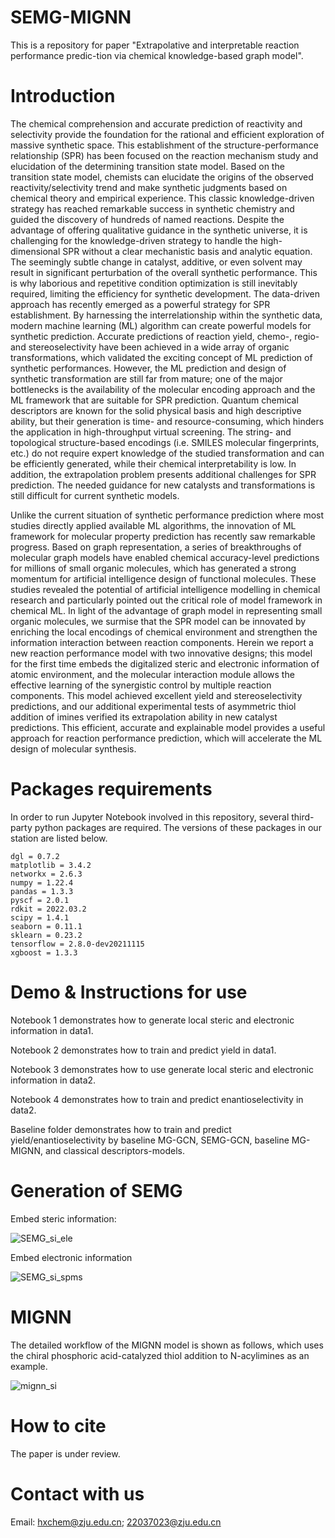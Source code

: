 # SEMG-MIGNN
This is a repository for paper "Extrapolative and interpretable reaction performance predic-tion via chemical knowledge-based graph model".

# Introduction

The chemical comprehension and accurate prediction of reactivity and selectivity provide the foundation for the rational and efficient exploration of massive synthetic space. This establishment of the structure-performance relationship (SPR) has been focused on the reaction mechanism study and elucidation of the determining transition state model. Based on the transition state model, chemists can elucidate the origins of the observed reactivity/selectivity trend and make synthetic judgments based on chemical theory and empirical experience. This classic knowledge-driven strategy has reached remarkable success in synthetic chemistry and guided the discovery of hundreds of named reactions. Despite the advantage of offering qualitative guidance in the synthetic universe, it is challenging for the knowledge-driven strategy to handle the high-dimensional SPR without a clear mechanistic basis and analytic equation. The seemingly subtle change in catalyst, additive, or even solvent may result in significant perturbation of the overall synthetic performance. This is why laborious and repetitive condition optimization is still inevitably required, limiting the efficiency for synthetic development.
The data-driven approach has recently emerged as a powerful strategy for SPR establishment. By harnessing the interrelationship within the synthetic data, modern machine learning (ML) algorithm can create powerful models for synthetic prediction. Accurate predictions of reaction yield, chemo-, regio- and stereoselectivity have been achieved in a wide array of organic transformations, which validated the exciting concept of ML prediction of synthetic performances. However, the ML prediction and design of synthetic transformation are still far from mature; one of the major bottlenecks is the availability of the molecular encoding approach and the ML framework that are suitable for SPR prediction. Quantum chemical descriptors are known for the solid physical basis and high descriptive ability, but their generation is time- and resource-consuming, which hinders the application in high-throughput virtual screening. The string- and topological structure-based encodings (i.e. SMILES molecular fingerprints, etc.) do not require expert knowledge of the studied transformation and can be efficiently generated, while their chemical interpretability is low. In addition, the extrapolation problem presents additional challenges for SPR prediction. The needed guidance for new catalysts and transformations is still difficult for current synthetic models.

Unlike the current situation of synthetic performance prediction where most studies directly applied available ML algorithms, the innovation of ML framework for molecular property prediction has recently saw remarkable progress. Based on graph representation, a series of breakthroughs of molecular graph models have enabled chemical accuracy-level predictions for millions of small organic molecules, which has generated a strong momentum for artificial intelligence design of functional molecules. These studies revealed the potential of artificial intelligence modelling in chemical research and particularly pointed out the critical role of model framework in chemical ML. In light of the advantage of graph model in representing small organic molecules, we surmise that the SPR model can be innovated by enriching the local encodings of chemical environment and strengthen the information interaction between reaction components. Herein we report a new reaction performance model with two innovative designs; this model for the first time embeds the digitalized steric and electronic information of atomic environment, and the molecular interaction module allows the effective learning of the synergistic control by multiple reaction components. This model achieved excellent yield and stereoselectivity predictions, and our additional experimental tests of asymmetric thiol addition of imines verified its extrapolation ability in new catalyst predictions. This efficient, accurate and explainable model provides a useful approach for reaction performance prediction, which will accelerate the ML design of molecular synthesis.



# Packages requirements
In order to run Jupyter Notebook involved in this repository, several third-party python packages are required. The versions of these packages in our station are listed below.
```
dgl = 0.7.2
matplotlib = 3.4.2
networkx = 2.6.3
numpy = 1.22.4  
pandas = 1.3.3 
pyscf = 2.0.1
rdkit = 2022.03.2   
scipy = 1.4.1 
seaborn = 0.11.1 
sklearn = 0.23.2  
tensorflow = 2.8.0-dev20211115
xgboost = 1.3.3 
```

# Demo & Instructions for use


Notebook 1 demonstrates how to generate local steric and electronic information in data1.

Notebook 2 demonstrates how to train and predict yield in data1.

Notebook 3 demonstrates how to use generate local steric and electronic information in data2.

Notebook 4 demonstrates how to train and predict enantioselectivity in data2.

Baseline folder demonstrates how to train and predict yield/enantioselectivity by baseline MG-GCN, SEMG-GCN, baseline MG-MIGNN, and classical descriptors-models.

# Generation of SEMG

Embed steric information:

![SEMG_si_ele](https://user-images.githubusercontent.com/71930017/188142893-bbf371ee-1896-49e1-bd28-4976e8c2f9dd.jpg)

Embed electronic information

![SEMG_si_spms](https://user-images.githubusercontent.com/71930017/188142934-59d21532-8a1c-4b48-b879-f395664c6790.jpg)

# MIGNN

The detailed workflow of the MIGNN model is shown as follows, which uses the chiral phosphoric acid-catalyzed thiol addition to N-acylimines as an example. 

![mignn_si](https://user-images.githubusercontent.com/71930017/188142704-cbf56a26-f2d0-4d69-a768-44d57d6f3f0d.jpg)

# How to cite
The paper is under review.
# Contact with us
Email: hxchem@zju.edu.cn; 22037023@zju.edu.cn
